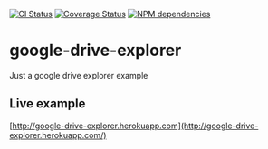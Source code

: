 [![CI Status](https://travis-ci.org/sljavi/google-drive-explorer.svg)](https://travis-ci.org/sljavi/google-drive-explorer) [![Coverage Status](https://coveralls.io/repos/sljavi/google-drive-explorer/badge.svg?branch=master&service=github)](https://coveralls.io/github/sljavi/google-drive-explorer?branch=master) [![NPM dependencies](https://david-dm.org/sljavi/google-drive-explorer.svg)](https://david-dm.org/sljavi/google-drive-explorer)

# google-drive-explorer
Just a google drive explorer example

## Live example

[http://google-drive-explorer.herokuapp.com](http://google-drive-explorer.herokuapp.com/)